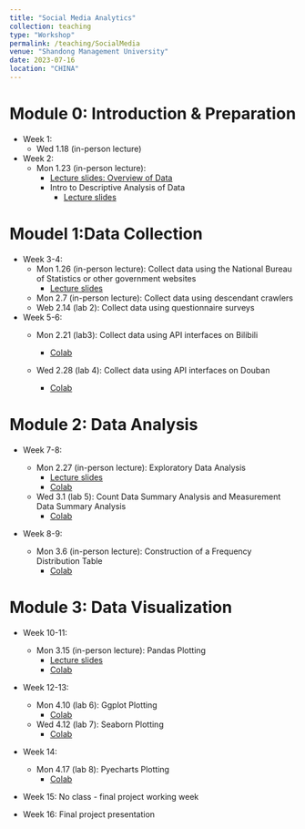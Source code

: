 ```yaml
---
title: "Social Media Analytics"
collection: teaching
type: "Workshop"
permalink: /teaching/SocialMedia
venue: "Shandong Management University"
date: 2023-07-16
location: "CHINA"
---
```


Module 0: Introduction & Preparation 
======
* Week 1:  
	* Wed 1.18 (in-person lecture)
* Week 2: 
	* Mon 1.23 (in-person lecture): 
		* [Lecture slides: Overview of Data](https://docs.google.com/presentation/d/1Akt3NAR8KtxEZD6chLL-YWD4mRyjsBHK/edit#slide=id.p1) 
		* Intro to Descriptive Analysis of Data
			* [Lecture slides](https://docs.google.com/presentation/d/1yEvgrVCrpBIJCN8EEqTvMKRoY60JsAyi/edit#slide=id.p1)

Moudel 1:Data Collection
======
* Week 3-4:
	* Mon 1.26 (in-person lecture): Collect data using the National Bureau of Statistics or other government websites
		* [Lecture slides](https://docs.google.com/presentation/d/1TKFPi1F2rU_4q9Ehzcf9NpgIq6EqDcQR/edit#slide=id.p10)
	* Mon 2.7 (in-person lecture): Collect data using descendant crawlers
	* Web 2.14 (lab 2): Collect data using questionnaire surveys
* Week 5-6:
    * Mon 2.21 (lab3): Collect data using API interfaces on Bilibili
        * [Colab](https://drive.google.com/file/d/1d9KN7e7kSV_ZTlCAQMjESv0llLoZtTUU/view?usp=drive_link)
        
    * Wed 2.28 (lab 4): Collect data using API interfaces on Douban
        * [Colab](https://drive.google.com/file/d/1aSPwAv0kpypo1V-393_qz1r97KhsUTuq/view?usp=drive_link)

Module 2: Data Analysis
======
* Week 7-8: 
    * Mon 2.27 (in-person lecture): Exploratory Data Analysis
        * [Lecture slides](https://docs.google.com/presentation/d/11UnFUghEPlVCC3awjal8LPGkvkEdIjMi/edit#slide=id.p3)
        * [Colab](https://drive.google.com/file/d/13bfkpimLgFNKaQ3lUn2LE-fevPq4WSPj/view?usp=drive_link)
    * Wed 3.1 (lab 5): Count Data Summary Analysis and Measurement Data Summary Analysis
        * [Colab](https://drive.google.com/file/d/1V4ysjTyH79NPE34TRSR3_YStGi9NCCef/view?usp=drive_link)

* Week 8-9:
    * Mon 3.6 (in-person lecture): Construction of a Frequency Distribution Table
        * [Colab](https://drive.google.com/file/d/1V4ysjTyH79NPE34TRSR3_YStGi9NCCef/view?usp=drive_link)

Module 3: Data Visualization
======
* Week 10-11:
    * Mon 3.15 (in-person lecture): Pandas Plotting
        * [Lecture slides](https://docs.google.com/presentation/d/1tlW6lzd93qrLBHTqqxS5HFw7zv_ywQKh/edit?usp=drive_link&ouid=114099119643579951519&rtpof=true&sd=true)
        * [Colab](https://drive.google.com/file/d/1zXRZ39bzV9humm73Dlul3TZ7WvUC-ZDI/view?usp=drive_link)

* Week 12-13:
    * Mon 4.10 (lab 6): Ggplot Plotting
        * [Colab](https://drive.google.com/file/d/1zXRZ39bzV9humm73Dlul3TZ7WvUC-ZDI/view?usp=drive_link)
    * Wed 4.12 (lab 7): Seaborn Plotting
        * [Colab](https://drive.google.com/file/d/1zXRZ39bzV9humm73Dlul3TZ7WvUC-ZDI/view?usp=drive_link)

* Week 14: 
    * Mon 4.17 (lab 8): Pyecharts Plotting
        * [Colab](https://drive.google.com/file/d/1N75YCuXh3FNb2E3JLEAxbdBH1RSZaqCl/view?usp=drive_link)

* Week 15: No class - final project working week
* Week 16: Final project presentation
